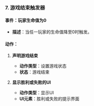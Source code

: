 ### 7. 游戏结束触发器

#### 事件：玩家生命值为0

- **描述**：当任一玩家的生命值降至0时触发。

#### 动作：

1. **声明游戏结束**
    
    - **动作类型**：设置游戏状态
    - **状态**：游戏结束
2. **显示胜利或失败的UI**
    
    - **动作类型**：显示UI
    - **UI元素**：胜利或失败的提示界面